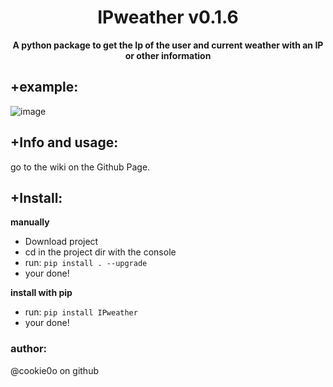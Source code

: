 <div align=center>
  
  # IPweather v0.1.6
  
  **A python package to get the Ip of the user and current weather with an IP or other information**
</div>

## +example:
![image](https://user-images.githubusercontent.com/81589649/178064036-0c01a149-7246-4c23-bc7c-531155359fc9.png)

## +Info and usage:
go to the wiki on the Github Page.

## +Install:
**manually**
- Download project
- cd in the project dir with the console
- run: `pip install . --upgrade`
- your done!

**install with pip**
- run: `pip install IPweather`
- your done!


### author:
@cookie0o on github
